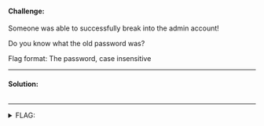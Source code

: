 #### Challenge:

Someone was able to successfully break into the admin account! 

Do you know what the old password was?

Flag format: The password, case insensitive

---

#### Solution:

```bash
```

---

<details><summary>FLAG:</summary>

```
ozzieozzieozzie
```

</details>
<br/>
